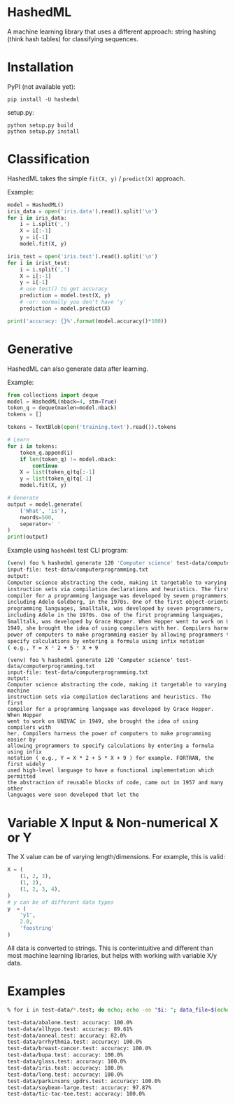 # HashedML
A machine learning library that uses a different approach: string hashing
(think hash tables) for classifying sequences.

# Installation

PyPI (not available yet):
```
pip install -U hashedml
```

setup.py:
```
python setup.py build
python setup.py install
```

# Classification
HashedML takes the simple `fit(X, y)` / `predict(X)` approach.

Example:

```python
model = HashedML()
iris_data = open('iris.data').read().split('\n')
for i in iris_data:
    i = i.split(',')
    X = i[:-1]
    y = i[-1]
    model.fit(X, y)

iris_test = open('iris.test').read().split('\n')
for i in irist_test:
    i = i.split(',')
    X = i[:-1]
    y = i[-1]
    # use test() to get accuracy
    prediction = model.test(X, y)
    # -or: normally you don't have 'y'
    prediction = model.predict(X)

print('accuracy: {}%'.format(model.accuracy()*100))

```

# Generative
HashedML can also generate data after learning.

Example:

```python
from collections import deque
model = HashedML(nback=4, stm=True)
token_q = deque(maxlen=model.nback)
tokens = []

tokens = TextBlob(open('training.text').read()).tokens

# Learn
for i in tokens:
    token_q.append(i)
    if len(token_q) != model.nback:
        continue
    X = list(token_q)tq[:-1]
    y = list(token_q)tq[-1]
    model.fit(X, y)

# Generate
output = model.generate(
    ('What', 'is'),
    nwords=500,
    seperator=' '
)
print(output)
```

Example using `hashedml` test CLI program:
```bash
(venv) foo % hashedml generate 120 'Computer science' test-data/computerprogramming.txt
input-file: test-data/computerprogramming.txt
output:
Computer science abstracting the code, making it targetable to varying machine
instruction sets via compilation declarations and heuristics. The first
compiler for a programming language was developed by seven programmers,
including Adele Goldberg, in the 1970s. One of the first object-oriented
programming languages, Smalltalk, was developed by seven programmers,
including Adele in the 1970s. One of the first programming languages,
Smalltalk, was developed by Grace Hopper. When Hopper went to work on UNIVAC in
1949, she brought the idea of using compilers with her. Compilers harness the
power of computers to make programming easier by allowing programmers to
specify calculations by entering a formula using infix notation
( e.g., Y = X * 2 + 5 * X + 9
```
```
(venv) foo % hashedml generate 120 'Computer science' test-data/computerprogramming.txt
input-file: test-data/computerprogramming.txt
output:
Computer science abstracting the code, making it targetable to varying machine
instruction sets via compilation declarations and heuristics. The first
compiler for a programming language was developed by Grace Hopper. When Hopper
went to work on UNIVAC in 1949, she brought the idea of using compilers with
her. Compilers harness the power of computers to make programming easier by
allowing programmers to specify calculations by entering a formula using infix
notation ( e.g., Y = X * 2 + 5 * X + 9 ) for example. FORTRAN, the first widely
used high-level language to have a functional implementation which permitted
the abstraction of reusable blocks of code, came out in 1957 and many other
languages were soon developed that let the
```

# Variable X Input & Non-numerical X or Y
The X value can be of varying length/dimensions. For example, this is valid:
```python
X = (
    (1, 2, 3),
    (1, 2),
    (1, 2, 3, 4),
)
# y can be of different data types
y  = (
    'y1',
    2.0,
    'foostring'
)
```

All data is converted to strings. This is conterintuitive and different than
most machine learning libraries, but helps with working with variable X/y data.

# Examples

```bash
% for i in test-data/*.test; do echo; echo -en "$i: "; data_file=$(echo $i|sed 's/.test/.data/g'); hashedml classify $data_file $i ; done

test-data/abalone.test: accuracy: 100.0%
test-data/allhypo.test: accuracy: 89.61%
test-data/anneal.test: accuracy: 82.0%
test-data/arrhythmia.test: accuracy: 100.0%
test-data/breast-cancer.test: accuracy: 100.0%
test-data/bupa.test: accuracy: 100.0%
test-data/glass.test: accuracy: 100.0%
test-data/iris.test: accuracy: 100.0%
test-data/long.test: accuracy: 100.0%
test-data/parkinsons_updrs.test: accuracy: 100.0%
test-data/soybean-large.test: accuracy: 97.87%
test-data/tic-tac-toe.test: accuracy: 100.0%
```
